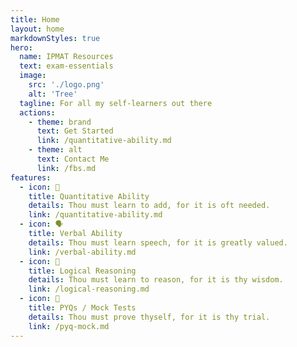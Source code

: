 ```yaml
---
title: Home
layout: home
markdownStyles: true
hero:
  name: IPMAT Resources
  text: exam-essentials
  image:
    src: './logo.png'
    alt: 'Tree'
  tagline: For all my self-learners out there
  actions:
    - theme: brand
      text: Get Started
      link: /quantitative-ability.md
    - theme: alt
      text: Contact Me
      link: /fbs.md
features:
  - icon: 🔢
    title: Quantitative Ability
    details: Thou must learn to add, for it is oft needed.
    link: /quantitative-ability.md
  - icon: 🗣️
    title: Verbal Ability
    details: Thou must learn speech, for it is greatly valued.
    link: /verbal-ability.md
  - icon: 🧩
    title: Logical Reasoning
    details: Thou must learn to reason, for it is thy wisdom.
    link: /logical-reasoning.md
  - icon: 📃
    title: PYQs / Mock Tests
    details: Thou must prove thyself, for it is thy trial.
    link: /pyq-mock.md
---
```

<style>
:root {
  --vp-home-hero-name-color: transparent !important;
  --vp-home-hero-name-background: -webkit-linear-gradient(120deg, #5af282 30%, #008022) !important;

  --vp-home-hero-image-background-image: linear-gradient(-45deg, rgb(92, 156, 36) 0%,rgb(95, 136, 40) 100%) !important;
  --vp-home-hero-image-filter: blur(44px) !important;
}

@media (min-width: 320px) {
  :root {
    --vp-home-hero-image-filter: blur(56px) !important;
  }
}

@media (min-width: 480px) {
  :root {
    --vp-home-hero-image-filter: blur(68px) !important;
  }
}
</style>
